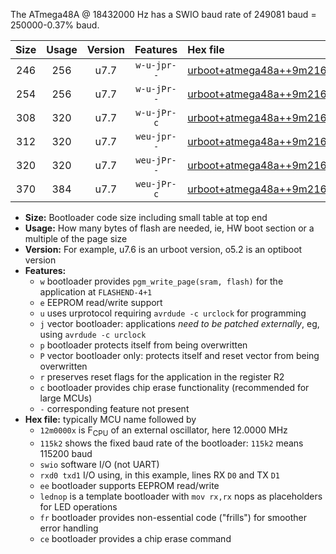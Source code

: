 The ATmega48A @ 18432000 Hz has a SWIO baud rate of 249081 baud = 250000-0.37% baud.

|Size|Usage|Version|Features|Hex file|
|:-:|:-:|:-:|:-:|:--|
|246|256|u7.7|`w-u-jpr--`|[urboot+atmega48a++9m2160x++125k0_swio_rxd0_txd1_lednop.hex](https://raw.githubusercontent.com/stefanrueger/urboot.hex/main/mcus/atmega48a/external_oscillator/fcpu++9m2160_Hz/br++125k0_bps/urboot+atmega48a++9m2160x++125k0_swio_rxd0_txd1_lednop.hex)|
|254|256|u7.7|`w-u-jPr--`|[urboot+atmega48a++9m2160x++125k0_swio_rxd0_txd1.hex](https://raw.githubusercontent.com/stefanrueger/urboot.hex/main/mcus/atmega48a/external_oscillator/fcpu++9m2160_Hz/br++125k0_bps/urboot+atmega48a++9m2160x++125k0_swio_rxd0_txd1.hex)|
|308|320|u7.7|`w-u-jPr-c`|[urboot+atmega48a++9m2160x++125k0_swio_rxd0_txd1_lednop_fr_ce.hex](https://raw.githubusercontent.com/stefanrueger/urboot.hex/main/mcus/atmega48a/external_oscillator/fcpu++9m2160_Hz/br++125k0_bps/urboot+atmega48a++9m2160x++125k0_swio_rxd0_txd1_lednop_fr_ce.hex)|
|312|320|u7.7|`weu-jpr--`|[urboot+atmega48a++9m2160x++125k0_swio_rxd0_txd1_ee_lednop.hex](https://raw.githubusercontent.com/stefanrueger/urboot.hex/main/mcus/atmega48a/external_oscillator/fcpu++9m2160_Hz/br++125k0_bps/urboot+atmega48a++9m2160x++125k0_swio_rxd0_txd1_ee_lednop.hex)|
|320|320|u7.7|`weu-jPr--`|[urboot+atmega48a++9m2160x++125k0_swio_rxd0_txd1_ee.hex](https://raw.githubusercontent.com/stefanrueger/urboot.hex/main/mcus/atmega48a/external_oscillator/fcpu++9m2160_Hz/br++125k0_bps/urboot+atmega48a++9m2160x++125k0_swio_rxd0_txd1_ee.hex)|
|370|384|u7.7|`weu-jPr-c`|[urboot+atmega48a++9m2160x++125k0_swio_rxd0_txd1_ee_lednop_fr_ce.hex](https://raw.githubusercontent.com/stefanrueger/urboot.hex/main/mcus/atmega48a/external_oscillator/fcpu++9m2160_Hz/br++125k0_bps/urboot+atmega48a++9m2160x++125k0_swio_rxd0_txd1_ee_lednop_fr_ce.hex)|

- **Size:** Bootloader code size including small table at top end
- **Usage:** How many bytes of flash are needed, ie, HW boot section or a multiple of the page size
- **Version:** For example, u7.6 is an urboot version, o5.2 is an optiboot version
- **Features:**
  + `w` bootloader provides `pgm_write_page(sram, flash)` for the application at `FLASHEND-4+1`
  + `e` EEPROM read/write support
  + `u` uses urprotocol requiring `avrdude -c urclock` for programming
  + `j` vector bootloader: applications *need to be patched externally*, eg, using `avrdude -c urclock`
  + `p` bootloader protects itself from being overwritten
  + `P` vector bootloader only: protects itself and reset vector from being overwritten
  + `r` preserves reset flags for the application in the register R2
  + `c` bootloader provides chip erase functionality (recommended for large MCUs)
  + `-` corresponding feature not present
- **Hex file:** typically MCU name followed by
  + `12m0000x` is F<sub>CPU</sub> of an external oscillator, here 12.0000 MHz
  + `115k2` shows the fixed baud rate of the bootloader: `115k2` means 115200 baud
  + `swio` software I/O (not UART)
  + `rxd0 txd1` I/O using, in this example, lines RX `D0` and TX `D1`
  + `ee` bootloader supports EEPROM read/write
  + `lednop` is a template bootloader with `mov rx,rx` nops as placeholders for LED operations
  + `fr` bootloader provides non-essential code ("frills") for smoother error handling
  + `ce` bootloader provides a chip erase command
